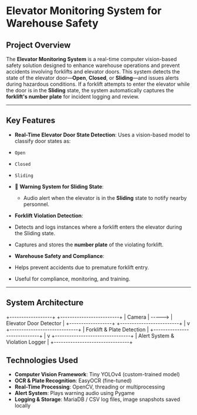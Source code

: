 #  Elevator Monitoring System for Warehouse Safety

##  Project Overview

The **Elevator Monitoring System** is a real-time computer vision-based safety solution designed to enhance warehouse operations and prevent accidents involving forklifts and elevator doors. This system detects the state of the elevator door—**Open**, **Closed**, or **Sliding**—and issues alerts during hazardous conditions. If a forklift attempts to enter the elevator while the door is in the **Sliding** state, the system automatically captures the **forklift's number plate** for incident logging and review.

---

##  Key Features

-  **Real-Time Elevator Door State Detection**: Uses a vision-based model to classify door states as:
  - `Open`
  - `Closed`
  - `Sliding`

- 🚨 **Warning System for Sliding State**:
  - Audio alert when the elevator is in the **Sliding** state to notify nearby personnel.
  
-  **Forklift Violation Detection**:
  - Detects and logs instances where a forklift enters the elevator during the Sliding state.
  - Captures and stores the **number plate** of the violating forklift.

-  **Warehouse Safety and Compliance**:
  - Helps prevent accidents due to premature forklift entry.
  - Useful for compliance, monitoring, and training.

---

##  System Architecture

+------------------+ +-------------------------+
|  Camera | -----> | Elevator Door Detector |
+------------------+ +-------------------------+
|
v
+-----------------------------+
| Forklift & Plate Detection |
+-----------------------------+
|
v
+--------------------------------+
| Alert System & Violation Logger |
+--------------------------------+

##  Technologies Used

- **Computer Vision Framework**: Tiny YOLOv4 (custom-trained model)
- **OCR & Plate Recognition**: EasyOCR (fine-tuned)
- **Real-Time Processing**: OpenCV, threading or multiprocessing
- **Alert System**: Plays warning audio using Pygame 
- **Logging & Storage**: MariaDB / CSV log files, image snapshots saved locally
